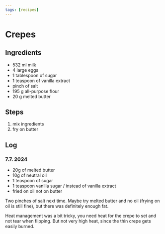 ```yaml
---
tags: [recipes]
---
```


# Crepes


## Ingredients

- 532 ml milk
- 4 large eggs
- 1 tablespoon of sugar
- 1 teaspoon of vanilla extract
- pinch of salt
- 195 g all-purpose flour
- 20 g melted butter

## Steps

1. mix ingredients
2. fry on butter

## Log

### 7.7. 2024

- 20g of melted butter
- 10g of neutral oil
- 1 teaspoon of sugar
- 1 teaspoon vanilla sugar / instead of vanilla extract
- fried on oil not on butter

Two pinches of salt next time. Maybe try melted butter and no oil (frying on oil
is still fine), but there was definitely enough fat.

Heat management was a bit tricky, you need heat for the crepe to set and not
tear when flipping. But not very high heat, since the thin crepe gets easily
burned.
